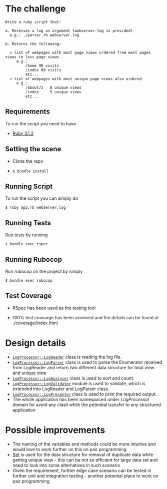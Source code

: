 # The challenge
```
Write a ruby script that:

a. Receives a log as argument (webserver.log is provided)
  e.g.: ./parser.rb webserver.log

b. Returns the following:

  > list of webpages with most page views ordered from most pages views to less page views
     e.g.:
         /home 90 visits
         /index 80 visits
         etc...
  > list of webpages with most unique page views also ordered
     e.g.:
         /about/2   8 unique views
         /index     5 unique views
         etc...
```
## Requirements

To run the script you need to have

- [Ruby 3.1.2](https://www.ruby-lang.org/en/news/2022/04/12/ruby-3-1-2-released/)

## Setting the scene

- Clone the repo

- `$ bundle install`

## Running Script

To run the script you can simply do
```
$ ruby app.rb webserver.log
```

## Running Tests

Run tests by running
```
$ bundle exec rspec
```

## Running Rubocop

Run rubocop on the project by simply  
```
$ bundle exec rubocop
```

## Test Coverage

- RSpec has been used as the testing tool

- 100% test covearge has been acvieved and the details can be found at ./coverage/index.html

# Design details 
+ [`LogProcessor::LogReader`][1] class is reading the log file.
+ [`LogProcessor::LogParser`][2] class is used to parse the Enumerator received from LogReader and return two different data structure for total view and unique view
+ [`LogProcessor::LogAnalyser`][3] class is used to sort and count.
+ [`LogProcessor::LogValidator`][4] module is used to validate, which is extended into LogReader and LogParser class.
+ [`LogProcessor::LogPresenter`][5] class is used to print the required output.
+ The whole application has been namespaced under *LogProcessor* domain for avoid any clash while the potential transfer to any structured application

# Possible improvements
+ The naming of the variables and methods could be more intuitive and would love to work further on this on pair programming  
+ [Set](https://ruby-doc.org/stdlib-2.7.1/libdoc/set/rdoc/Set.html) is used for the data structure for removal of duplicate data while getting unique view - this can be not so efficient for large data set and need to look into some alternatives in such scenario 
+ Given the requirement, further edge case scenario can be tested in further unit and integration testing - another potential place to work on pair programming

[1]: https://github.com/anupamc/sp_log_parser/blob/main/lib/parser/log_reader.rb
[2]: https://github.com/anupamc/sp_log_parser/blob/main/lib/parser/log_parser.rb
[3]: https://github.com/anupamc/sp_log_parser/tree/main/lib/analyser
[4]: https://github.com/anupamc/sp_log_parser/blob/main/lib/validator/log_validator.rb
[5]: https://github.com/anupamc/sp_log_parser/blob/main/lib/presenter/log_presenter.rb